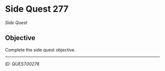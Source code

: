 # Side Quest 277

*Side Quest*

## Objective
Complete the side quest objective.

---
*ID: QUEST00276*